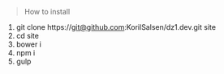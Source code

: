 > How to install
1. git clone https://git@github.com:KorilSalsen/dz1.dev.git site
2. cd site
3. bower i
4. npm i
5. gulp